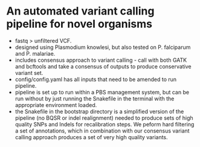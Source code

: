 # An automated variant calling pipeline for novel organisms

- fastq > unfiltered VCF.
- designed using Plasmodium knowlesi, but also tested on P. falciparum and P. malariae.
- includes consensus approach to variant calling - call with both GATK and bcftools and take a consensus of outputs to produce conservative variant set.
- config/config.yaml has all inputs that need to be amended to run pipeline.
- pipeline is set up to run within a PBS management system, but can be run without by just running the Snakefile in the terminal with the appropriate environment loaded.
- the Snakefile in the bootstrap directory is a simplified version of the pipeline (no BQSR or indel realignment) needed to produce sets of high quality SNPs and Indels for recalibration steps. We peform hard filtering a set of annotations, which in combination with our consensus variant calling approach produces a set of very high quality variants.